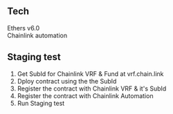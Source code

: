 ## Tech
Ethers v6.0\
Chainlink automation

## Staging test
1. Get SubId for Chainlink VRF & Fund at vrf.chain.link
2. Dploy contract using the the SubId
3. Register the contract with Chainlink VRF & it's SubId
4. Register the contract with Chainlink Automation
5. Run Staging test 
